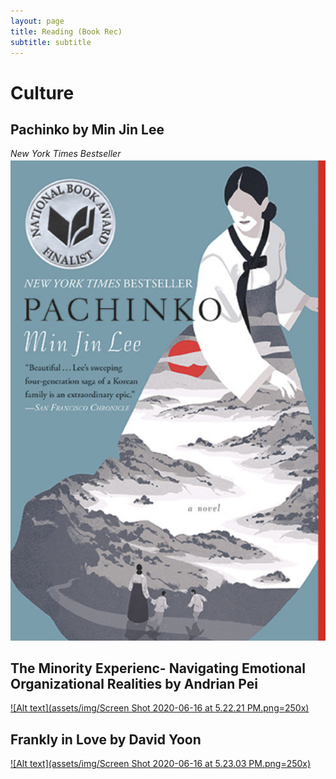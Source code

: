 ```yaml
---
layout: page
title: Reading (Book Rec)
subtitle: subtitle 
---
```


# Culture 

## Pachinko by Min Jin Lee
_New York Times Bestseller_
 [![Alt text](assets/img/pachinko.png)](https://www.minjinlee.com/book/pachinko/)




## The Minority Experienc- Navigating Emotional Organizational Realities by Andrian Pei

 [![Alt text](assets/img/Screen Shot 2020-06-16 at 5.22.21 PM.png=250x)](https://www.amazon.com/Minority-Experience-Navigating-Emotional-Organizational/dp/0830845488)
 
 
 
 ## Frankly in Love by David Yoon 

 [![Alt text](assets/img/Screen Shot 2020-06-16 at 5.23.03 PM.png=250x)](https://www.penguinrandomhouse.com/books/598579/frankly-in-love-by-david-yoon/)
 
 
 
 

